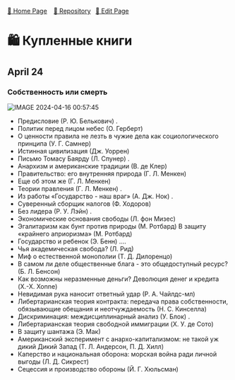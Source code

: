 [🚀 Home Page](https://andrewalevin.github.io/) &ensp;  [🏰 Repository](https://github.com/andrewalevin/books/) &ensp;[🔨 Edit Page](https://github.com/andrewalevin/books/edit/main/purchased.md)

# 🛍 Купленные книги

## April 24

### Собственность или смерть

![IMAGE 2024-04-16 00:57:45](https://github.com/andrewalevin/books/assets/155118488/5d5814c9-4bd7-44fc-bb53-54493f22908e)


- Предисловие (Р. Ю. Белькович) .
- Политик перед лицом небес (О. Герберт)
- О ценности правила не лезть в чужие дела как социологического принципа (У. Г. Самнер)
- Истинная цивилизация (Дж. Уоррен)
- Письмо Томасу Баярду (Л. Спунер) .
- Анархизм и американские традиции (В. де Клер)
- Правительство: его внутренняя природа (Г. Л. Менкен)
- Еще об этом же (Г. Л. Менкен)
- Теории правления (Г. Л. Менкен) .
- Из работы «Государство - наш враг» (А. Дж. Нок) .
- Суверенный сборщик налогов (Ф. Ходоров)
- Без лидера (Р. У. Лэйн) .
- Экономические основания свободы (Л. фон Мизес)
- Эгалитаризм как бунт против природы (М. Ротбард) В защиту «крайнего априоризма» (М. Ротбард)
- Государство и ребенок (Э. Бенн) ....
- Чья академическая свобода? (Л. Рид)
- Миф о естественной монополии (Т. Д. Дилоренцо)
- В самом ли деле общественные блага - это общедоступный ресурс? (Б. Л. Бенсон)
- Как возможны неразменные деньги? Деволюция денег и кредита (X.-X. Xonne)
- Невидимая рука наносит ответный удар (Р. А. Чайлдс-мл)
- Либертарианская теория контракта: передача права собственности, обязывающие обещания и неотчуждаемость (Н. С. Кинселла)
- Дискриминация: междисциплинарный анализ (У. Блок) .
- Либертарианская теория свободной иммиграции (X. У. де Сото)
- В защиту шантажа (Э. Мак)
- Американский эксперимент с анархо-капитализмом: не такой уж дикий Дикий Запад (Т. Л. Андерсон, П. Д. Хилл)
- Каперство и национальная оборона: морская война ради личной выгоды (Л. Д. Сикрест)
- Сецессия и производство обороны (Й. Г. Хюльсман)





